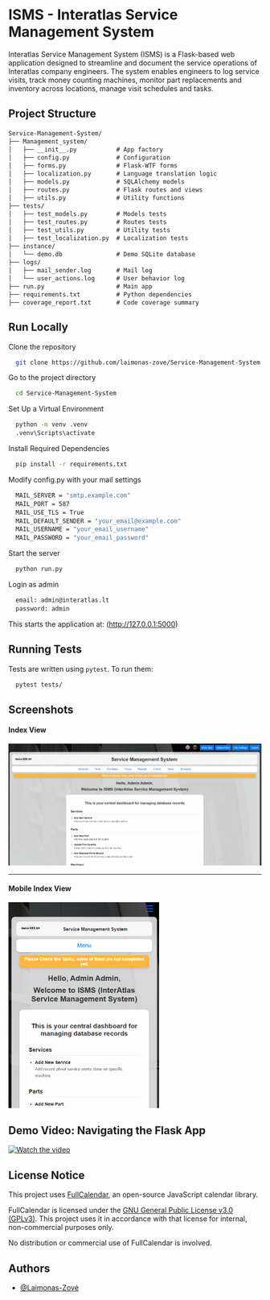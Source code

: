 # ISMS - Interatlas Service Management System

Interatlas Service Management System (ISMS) is a Flask-based web application designed to streamline and document the service operations of Interatlas company engineers. The system enables engineers to log service visits, track money counting machines, monitor part replacements and inventory across locations, manage visit schedules and tasks.

## Project Structure

```
Service-Management-System/
├── Management_system/
│   ├── __init__.py           # App factory
│   ├── config.py             # Configuration
│   ├── forms.py              # Flask-WTF forms
│   ├── localization.py       # Language translation logic
│   ├── models.py             # SQLAlchemy models
│   ├── routes.py             # Flask routes and views
│   ├── utils.py              # Utility functions
├── tests/
│   ├── test_models.py        # Models tests
│   ├── test_routes.py        # Routes tests
│   ├── test_utils.py         # Utility tests
│   ├── test_localization.py  # Localization tests
├── instance/
│   └── demo.db               # Demo SQLite database
├── logs/
│   ├── mail_sender.log       # Mail log
│   └── user_actions.log      # User behavior log
├── run.py                    # Main app
├── requirements.txt          # Python dependencies
├── coverage_report.txt       # Code coverage summary
```

## Run Locally

Clone the repository

```bash
  git clone https://github.com/laimonas-zove/Service-Management-System
```

Go to the project directory

```bash
  cd Service-Management-System
```

Set Up a Virtual Environment

```bash
  python -m venv .venv
  .venv\Scripts\activate
```

Install Required Dependencies

```bash
  pip install -r requirements.txt
```

Modify config.py with your mail settings

```bash
  MAIL_SERVER = "smtp.example.com"
  MAIL_PORT = 587
  MAIL_USE_TLS = True
  MAIL_DEFAULT_SENDER = "your_email@example.com"
  MAIL_USERNAME = "your_email_username"
  MAIL_PASSWORD = "your_email_password"
```

Start the server

```bash
  python run.py
```

Login as admin

```bash
  email: admin@interatlas.lt
  password: admin
```

This starts the application at: (http://127.0.0.1:5000)

## Running Tests

Tests are written using `pytest`. To run them:

```bash
  pytest tests/
```

## Screenshots

<h4>Index View</h4>
<img src="./Management_system/static/images/Index_view.png" alt="Index Screenshot" width="700"/>

<hr/>

<h4>Mobile Index View</h4>
<img src="./Management_system/static/images/Index_view_mobile.png" alt="Mobile Screenshot" width="300"/>

## Demo Video: Navigating the Flask App

[![Watch the video](https://img.youtube.com/vi/VWphKN44ZPY/0.jpg)](https://youtu.be/VWphKN44ZPY)

## License Notice

This project uses [FullCalendar](https://fullcalendar.io), an open-source JavaScript calendar library.

FullCalendar is licensed under the [GNU General Public License v3.0 (GPLv3)](https://www.gnu.org/licenses/gpl-3.0.html). This project uses it in accordance with that license for internal, non-commercial purposes only.

No distribution or commercial use of FullCalendar is involved.

## Authors

- [@Laimonas-Zovė](https://github.com/laimonas-zove)
